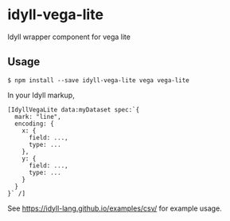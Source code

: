 # idyll-vega-lite
Idyll wrapper component for vega lite

## Usage

```
$ npm install --save idyll-vega-lite vega vega-lite
```

In your Idyll markup,

```
[IdyllVegaLite data:myDataset spec:`{
  mark: "line",
  encoding: {
    x: {
      field: ...,
      type: ...
    },
    y: {
      field: ...,
      type: ...
    }
  }
}` /]

```

See https://idyll-lang.github.io/examples/csv/ for example usage.
